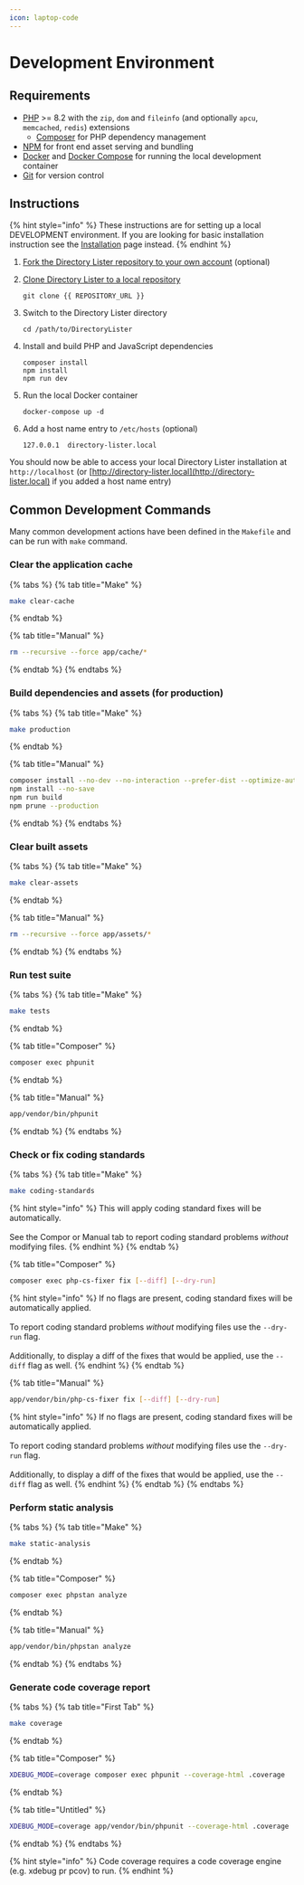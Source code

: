```yaml
---
icon: laptop-code
---
```


# Development Environment

## Requirements

* [PHP](https://php.net) >= 8.2 with the `zip`, `dom` and `fileinfo` (and optionally `apcu`, `memcached`, `redis`) extensions&#x20;
  * [Composer](https://getcomposer.org) for PHP dependency management
* [NPM](https://www.npmjs.com) for front end asset serving and bundling
* [Docker](https://www.docker.com) and [Docker Compose](https://docs.docker.com/compose/) for running the local development container
* [Git](https://git-scm.com/) for version control

## Instructions

{% hint style="info" %}
These instructions are for setting up a local DEVELOPMENT environment. If you are looking for basic installation instruction see the [Installation](../installation.md) page instead.
{% endhint %}

1. [Fork the Directory Lister repository to your own account](https://github.com/DirectoryLister/DirectoryLister/fork) (optional)
2.  [Clone Directory Lister to a local repository](https://help.github.com/en/github/creating-cloning-and-archiving-repositories/cloning-a-repository)

    ```
    git clone {{ REPOSITORY_URL }}
    ```
3.  Switch to the Directory Lister directory

    ```
    cd /path/to/DirectoryLister
    ```
4.  Install and build PHP and JavaScript dependencies

    ```
    composer install
    npm install
    npm run dev
    ```
5.  Run the local Docker container

    ```
    docker-compose up -d
    ```
6.  Add a host name entry to `/etc/hosts` (optional)

    ```
    127.0.0.1  directory-lister.local
    ```

You should now be able to access your local Directory Lister installation at `http://localhost` (or [http://directory-lister.local](http://directory-lister.local) if you added a host name entry)

## Common Development Commands

Many common development actions have been defined in the `Makefile` and can be run with `make` command.

### Clear the application cache

{% tabs %}
{% tab title="Make" %}
```sh
make clear-cache
```
{% endtab %}

{% tab title="Manual" %}
```sh
rm --recursive --force app/cache/*
```
{% endtab %}
{% endtabs %}

### Build dependencies and assets (for production)

{% tabs %}
{% tab title="Make" %}
```sh
make production
```
{% endtab %}

{% tab title="Manual" %}
```sh
composer install --no-dev --no-interaction --prefer-dist --optimize-autoloader
npm install --no-save
npm run build
npm prune --production
```
{% endtab %}
{% endtabs %}

### Clear built assets

{% tabs %}
{% tab title="Make" %}
```sh
make clear-assets
```
{% endtab %}

{% tab title="Manual" %}
```sh
rm --recursive --force app/assets/*
```
{% endtab %}
{% endtabs %}

### Run test suite

{% tabs %}
{% tab title="Make" %}
```sh
make tests
```
{% endtab %}

{% tab title="Composer" %}
```sh
composer exec phpunit
```
{% endtab %}

{% tab title="Manual" %}
```sh
app/vendor/bin/phpunit
```
{% endtab %}
{% endtabs %}

### Check or fix coding standards

{% tabs %}
{% tab title="Make" %}
```sh
make coding-standards
```

{% hint style="info" %}
This will apply coding standard fixes will be automatically.\
\
See the Compor or Manual tab to report coding standard problems _without_ modifying files.
{% endhint %}
{% endtab %}

{% tab title="Composer" %}
```sh
composer exec php-cs-fixer fix [--diff] [--dry-run]
```

{% hint style="info" %}
If no flags are present, coding standard fixes will be automatically applied.\
\
To report coding standard problems _without_ modifying files use the `--dry-run` flag.\
\
Additionally, to display a diff of the fixes that would be applied, use the `--diff` flag as well.
{% endhint %}
{% endtab %}

{% tab title="Manual" %}
```sh
app/vendor/bin/php-cs-fixer fix [--diff] [--dry-run]
```

{% hint style="info" %}
If no flags are present, coding standard fixes will be automatically applied.\
\
To report coding standard problems _without_ modifying files use the `--dry-run` flag.\
\
Additionally, to display a diff of the fixes that would be applied, use the `--diff` flag as well.
{% endhint %}
{% endtab %}
{% endtabs %}

### Perform static analysis

{% tabs %}
{% tab title="Make" %}
```sh
make static-analysis
```
{% endtab %}

{% tab title="Composer" %}
```sh
composer exec phpstan analyze
```
{% endtab %}

{% tab title="Manual" %}
```sh
app/vendor/bin/phpstan analyze
```
{% endtab %}
{% endtabs %}

### Generate code coverage report

{% tabs %}
{% tab title="First Tab" %}
```sh
make coverage
```
{% endtab %}

{% tab title="Composer" %}
```sh
XDEBUG_MODE=coverage composer exec phpunit --coverage-html .coverage
```
{% endtab %}

{% tab title="Untitled" %}
```sh
XDEBUG_MODE=coverage app/vendor/bin/phpunit --coverage-html .coverage
```
{% endtab %}
{% endtabs %}

{% hint style="info" %}
Code coverage requires a code coverage engine (e.g. xdebug pr pcov) to run.
{% endhint %}
